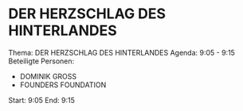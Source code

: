 # DER HERZSCHLAG DES HINTERLANDES
Thema: DER HERZSCHLAG DES HINTERLANDES
Agenda: 9:05 - 9:15
Beteiligte Personen:
- DOMINIK GROSS
- FOUNDERS FOUNDATION

Start: 9:05
End: 9:15
